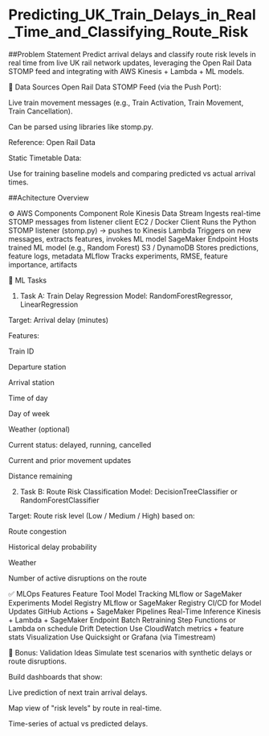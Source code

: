 # Predicting_UK_Train_Delays_in_Real_Time_and_Classifying_Route_Risk


##Problem Statement
Predict arrival delays and classify route risk levels in real time from live UK rail network updates, leveraging the Open Rail Data STOMP feed and integrating with AWS Kinesis + Lambda + ML models.

🔗 Data Sources
Open Rail Data STOMP Feed (via the Push Port):

Live train movement messages (e.g., Train Activation, Train Movement, Train Cancellation).

Can be parsed using libraries like stomp.py.

Reference: Open Rail Data

Static Timetable Data:

Use for training baseline models and comparing predicted vs actual arrival times.

##Achitecture Overview

⚙️ AWS Components
Component	Role
Kinesis Data Stream	Ingests real-time STOMP messages from listener client
EC2 / Docker Client	Runs the Python STOMP listener (stomp.py) → pushes to Kinesis
Lambda	Triggers on new messages, extracts features, invokes ML model
SageMaker Endpoint	Hosts trained ML model (e.g., Random Forest)
S3 / DynamoDB	Stores predictions, feature logs, metadata
MLflow	Tracks experiments, RMSE, feature importance, artifacts

🧠 ML Tasks
1. Task A: Train Delay Regression
Model: RandomForestRegressor, LinearRegression

Target: Arrival delay (minutes)

Features:

Train ID

Departure station

Arrival station

Time of day

Day of week

Weather (optional)

Current status: delayed, running, cancelled

Current and prior movement updates

Distance remaining

2. Task B: Route Risk Classification
Model: DecisionTreeClassifier or RandomForestClassifier

Target: Route risk level (Low / Medium / High) based on:

Route congestion

Historical delay probability

Weather

Number of active disruptions on the route

✅ MLOps Features
Feature	Tool
Model Tracking	MLflow or SageMaker Experiments
Model Registry	MLflow or SageMaker Registry
CI/CD for Model Updates	GitHub Actions + SageMaker Pipelines
Real-Time Inference	Kinesis + Lambda + SageMaker Endpoint
Batch Retraining	Step Functions or Lambda on schedule
Drift Detection	Use CloudWatch metrics + feature stats
Visualization	Use Quicksight or Grafana (via Timestream)

🧪 Bonus: Validation Ideas
Simulate test scenarios with synthetic delays or route disruptions.

Build dashboards that show:

Live prediction of next train arrival delays.

Map view of "risk levels" by route in real-time.

Time-series of actual vs predicted delays.

